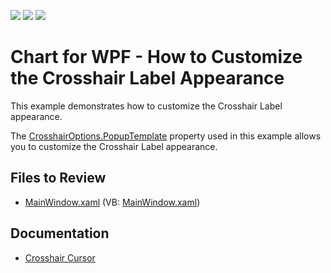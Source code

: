 <!-- default badges list -->
![](https://img.shields.io/endpoint?url=https://codecentral.devexpress.com/api/v1/VersionRange/128569687/22.2.2%2B)
[![](https://img.shields.io/badge/Open_in_DevExpress_Support_Center-FF7200?style=flat-square&logo=DevExpress&logoColor=white)](https://supportcenter.devexpress.com/ticket/details/T478135)
[![](https://img.shields.io/badge/📖_How_to_use_DevExpress_Examples-e9f6fc?style=flat-square)](https://docs.devexpress.com/GeneralInformation/403183)
<!-- default badges end -->

# Chart for WPF - How to Customize the Crosshair Label Appearance

This example demonstrates how to customize the Crosshair Label appearance.

The <a href="https://documentation.devexpress.com/#WPF/DevExpressXpfChartsCrosshairOptionsBase_PopupTemplatetopic">CrosshairOptions.PopupTemplate</a>&nbsp;property used in this example allows you to customize the Crosshair Label appearance.

## Files to Review

* [MainWindow.xaml](./CS/CrosshairTemplateExample/MainWindow.xaml) (VB: [MainWindow.xaml](./VB/CrosshairTemplateExample/MainWindow.xaml))

## Documentation

* [Crosshair Cursor](https://docs.devexpress.com/WPF/14682/controls-and-libraries/charts-suite/chart-control/tooltip-and-crosshair-cursor/crosshair-cursor)



